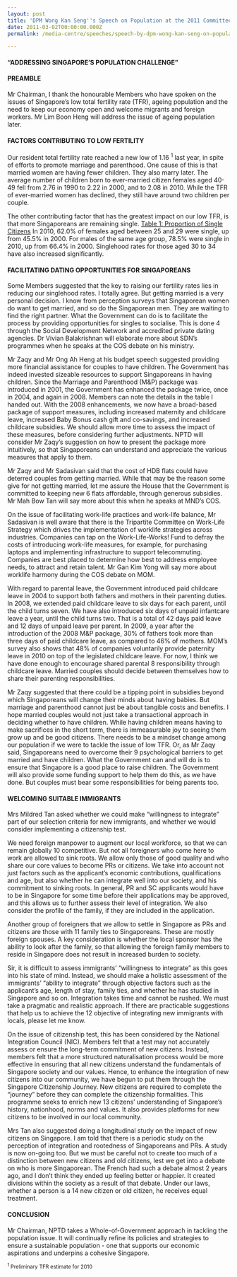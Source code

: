 ```yaml
---
layout: post
title: 'DPM Wong Kan Seng''s Speech on Population at the 2011 Committee of Supply'
date: 2011-03-02T00:00:00.000Z
permalink: /media-centre/speeches/speech-by-dpm-wong-kan-seng-on-population/

---
```



#### **“ADDRESSING SINGAPORE’S POPULATION CHALLENGE”** 

#### PREAMBLE

Mr Chairman, I thank the honourable Members who have spoken on the issues of Singapore’s low total fertility rate (TFR), ageing population and the need to keep our economy open and welcome migrants and foreign workers. Mr Lim Boon Heng will address the issue of ageing population later. 

#### FACTORS CONTRIBUTING TO LOW FERTILITY 

Our resident total fertility rate reached a new low of 1.16 <sup>1</sup> last year, in spite of efforts to promote marriage and parenthood. One cause of this is that married women are having fewer children. They also marry later. The average number of children born to ever-married citizen females aged 40-49 fell from 2.76 in 1990 to 2.22 in 2000, and to 2.08 in 2010. While the TFR of ever-married women has declined, they still have around two children per couple.

The other contributing factor that has the greatest impact on our low TFR, is that more Singaporeans are remaining single. [Table 1: Proportion of Single Citizens](/images/speeches/cos-2011-table-1.pdf) In 2010, 62.0% of females aged between 25 and 29 were single, up from 45.5% in 2000. For males of the same age group, 78.5% were single in 2010, up from 66.4% in 2000. Singlehood rates for those aged 30 to 34 have also increased significantly.

#### FACILITATING DATING OPPORTUNITIES FOR SINGAPOREANS

Some Members suggested that the key to raising our fertility rates lies in reducing our singlehood rates. I totally agree. But getting married is a very personal decision. I know from perception surveys that Singaporean women do want to get married, and so do the Singaporean men. They are waiting to find the right partner. What the Government can do is to facilitate the process by providing opportunities for singles to socialise. This is done 4 through the Social Development Network and accredited private dating agencies. Dr Vivian Balakrishnan will elaborate more about SDN’s programmes when he speaks at the COS debate on his ministry.

Mr Zaqy and Mr Ong Ah Heng at his budget speech suggested providing more financial assistance for couples to have children. The Government has indeed invested sizeable resources to support Singaporeans in having children. Since the Marriage and Parenthood (M&P) package was introduced in 2001, the Government has enhanced the package twice, once in 2004, and again in 2008. Members can note the details in the table I handed out. With the 2008 enhancements, we now have a broad-based package of support measures, including increased maternity and childcare leave, increased Baby Bonus cash gift and co-savings, and increased childcare subsidies. We should allow more time to assess the impact of these measures, before considering further adjustments. NPTD will consider Mr Zaqy’s suggestion on how to present the package more intuitively, so that Singaporeans can understand and appreciate the various measures that apply to them. 

Mr Zaqy and Mr Sadasivan said that the cost of HDB flats could have deterred couples from getting married. While that may be the reason some give for not getting married, let me assure the House that the Government is committed to keeping new 6 flats affordable, through generous subsidies. Mr Mah Bow Tan will say more about this when he speaks at MND’s COS.

On the issue of facilitating work-life practices and work-life balance, Mr Sadasivan is well aware that there is the Tripartite Committee on Work-Life Strategy which drives the implementation of worklife strategies across industries. Companies can tap on the Work-Life-Works! Fund to defray the costs of introducing work-life measures, for example, for purchasing laptops and implementing infrastructure to support telecommuting. Companies are best placed to determine how best to address employee needs, to attract and retain talent. Mr Gan Kim Yong will say more about worklife harmony during the COS debate on MOM.

With regard to parental leave, the Government introduced paid childcare leave in 2004 to support both fathers and mothers in their parenting duties. In 2008, we extended paid childcare leave to six days for each parent, until the child turns seven. We have also introduced six days of unpaid infantcare leave a year, until the child turns two. That is a total of 42 days paid leave and 12 days of unpaid leave per parent. In 2009, a year after the introduction of the 2008 M&P package, 30% of fathers took more than three days of paid childcare leave, as compared to 46% of mothers. MOM’s survey also shows that 48% of companies voluntarily provide paternity leave in 2010 on top of the legislated childcare leave. For now, I think we have done enough to encourage shared parental 8 responsibility through childcare leave. Married couples should decide between themselves how to share their parenting responsibilities.

Mr Zaqy suggested that there could be a tipping point in subsidies beyond which Singaporeans will change their minds about having babies. But marriage and parenthood cannot just be about tangible costs and benefits. I hope married couples would not just take a transactional approach in deciding whether to have children. While having children means having to make sacrifices in the short term, there is immeasurable joy to seeing them grow up and be good citizens. There needs to be a mindset change among our population if we were to tackle the issue of low TFR. Or, as Mr Zaqy said, Singaporeans need to overcome their 9 psychological barriers to get married and have children. What the Government can and will do is to ensure that Singapore is a good place to raise children. The Government will also provide some funding support to help them do this, as we have done. But couples must bear some responsibilities for being parents too. 

#### WELCOMING SUITABLE IMMIGRANTS

Mrs Mildred Tan asked whether we could make “willingness to integrate” part of our selection criteria for new immigrants, and whether we would consider implementing a citizenship test.

We need foreign manpower to augment our local workforce, so that we can remain globally 10 competitive. But not all foreigners who come here to work are allowed to sink roots. We allow only those of good quality and who share our core values to become PRs or citizens. We take into account not just factors such as the applicant’s economic contributions, qualifications and age, but also whether he can integrate well into our society, and his commitment to sinking roots. In general, PR and SC applicants would have to be in Singapore for some time before their applications may be approved, and this allows us to further assess their level of integration. We also consider the profile of the family, if they are included in the application.

Another group of foreigners that we allow to settle in Singapore as PRs and citizens are those with 11 family ties to Singaporeans. These are mostly foreign spouses. A key consideration is whether the local sponsor has the ability to look after the family, so that allowing the foreign family members to reside in Singapore does not result in increased burden to society.

Sir, it is difficult to assess immigrants’ “willingness to integrate” as this goes into his state of mind. Instead, we should make a holistic assessment of the immigrants’ “ability to integrate” through objective factors such as the applicant’s age, length of stay, family ties, and whether he has studied in Singapore and so on. Integration takes time and cannot be rushed. We must take a pragmatic and realistic approach. If there are practicable suggestions that help us to achieve the 12 objective of integrating new immigrants with locals, please let me know.

On the issue of citizenship test, this has been considered by the National Integration Council (NIC). Members felt that a test may not accurately assess or ensure the long-term commitment of new citizens. Instead, members felt that a more structured naturalisation process would be more effective in ensuring that all new citizens understand the fundamentals of Singapore society and our values. Hence, to enhance the integration of new citizens into our community, we have begun to put them through the Singapore Citizenship Journey. New citizens are required to complete the “journey” before they can complete the citizenship formalities. This programme seeks to enrich new 13 citizens’ understanding of Singapore’s history, nationhood, norms and values. It also provides platforms for new citizens to be involved in our local community.

Mrs Tan also suggested doing a longitudinal study on the impact of new citizens on Singapore. I am told that there is a periodic study on the perception of integration and rootedness of Singaporeans and PRs. A study is now on-going too. But we must be careful not to create too much of a distinction between new citizens and old citizens, lest we get into a debate on who is more Singaporean. The French had such a debate almost 2 years ago, and I don’t think they ended up feeling better or happier. It created divisions within the society as a result of that debate. Under our laws, whether a person is a 14 new citizen or old citizen, he receives equal treatment.

#### CONCLUSION

Mr Chairman, NPTD takes a Whole-of-Government approach in tackling the population issue. It will continually refine its policies and strategies to ensure a sustainable population - one that supports our economic aspirations and underpins a cohesive Singapore.

<sub><sup>1</sup> Preliminary TFR estimate for 2010<sub>


